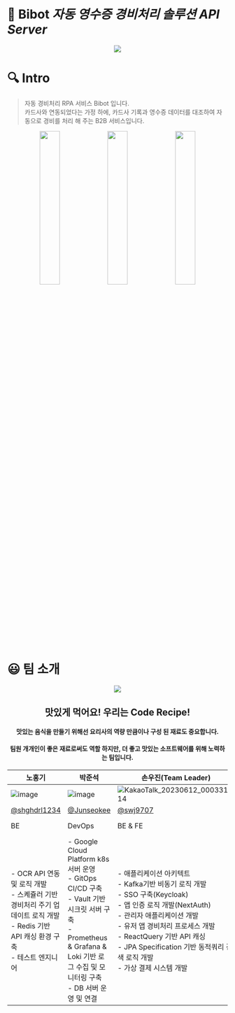 # 🤖 Bibot _**자동 영수증 경비처리 솔루션** API Server_

<div align="center">
 <img src="https://github.com/BiBot-org/bibot/assets/36991763/5d7d35c4-16f4-404a-ac0d-9443342687ab" />

</div>

# 🔍 Intro

> 자동 경비처리 RPA 서비스 Bibot 입니다.  
> 카드사와 연동되었다는 가정 하에, 카드사 기록과 영수증 데이터를 대조하여 자동으로 경비를 처리 해 주는 B2B 서비스입니다. 

<div align="center">
 <img src="https://github.com/BiBot-org/bibot/assets/36991763/9fdfd058-e55c-46e4-a718-c1f15b95eeb6" width="30%" height="auto" />
 <img src="https://github.com/BiBot-org/bibot/assets/36991763/4d8d72c5-2402-47e2-a164-4eb2b8152969" width="30%" height="auto" />
 <img src="https://github.com/BiBot-org/bibot/assets/36991763/14627b68-4d5f-4972-aa7e-326a0e7058e4" width="30%" height="auto" />
</div>

# 😃 팀 소개

<div align="center">
  <img src="https://github.com/BiBot-org/bibot/assets/36991763/383c3ce4-8701-4208-97b6-651fd14db664"/>
</div>

<div align="center" margin="10 0 0 10">
  <h2>맛있게 먹어요! 우리는 Code Recipe!</h3>
</div>
<div align="center" margin="10 0 0 10">
  <h4>맛있는 음식을 만들기 위해선 요리사의 역량 만큼이나 구성 된 재료도 중요합니다.</h2>
  <h4>팀원 개개인이 좋은 재료로써도 역할 하지만, 더 좋고 맛있는 소프트웨어를 위해 노력하는 팀입니다.</h2>
</div>

|노홍기|박준석|손우진(Team Leader)|박노명|김효은|
|----|-----|-----|-----|----|
|![image](https://github.com/BiBot-org/.github/assets/36991763/d23f51cd-e437-4ad7-b7e0-efe7e44d894d)|![image](https://github.com/BiBot-org/.github/assets/36991763/a086b038-38f8-437a-a696-66c2cec28c3e)|![KakaoTalk_20230612_000331814](https://github.com/BiBot-org/.github/assets/36991763/9b1a6129-8646-42bc-a4de-878fe1f873a1)|![image](https://github.com/BiBot-org/.github/assets/36991763/b2cbfc53-8cc3-401b-9576-2cc28921bb74)|![image](https://github.com/BiBot-org/.github/assets/36991763/9b5d647e-9292-445b-a7d9-ae282ea0b815)|
|[@shghdrl1234](https://github.com/shghdrl1234)|[@Junseokee](https://github.com/Junseokee)|[@swj9707](https://github.com/swj9707)|[@pakc918](https://github.com/pakc918)|[@Kimpopo](https://github.com/Kimpopo)|
|BE|DevOps|BE & FE|FE, Publisher|FE, Publisher|
|- OCR API 연동 및 로직 개발</br>- 스켸쥴러 기반 경비처리 주기 업데이트 로직 개발</br>- Redis 기반 API 캐싱 환경 구축</br>- 테스트 엔지니어</br>|- Google Cloud Platform k8s 서버 운영</br> - GitOps CI/CD 구축</br>- Vault 기반 시크릿 서버 구축</br>- Prometheus & Grafana & Loki 기반 로그 수집 및 모니터링 구축 </br>- DB 서버 운영 및 연결</br>|- 애플리케이션 아키텍트</br>- Kafka기반 비동기 로직 개발</br>- SSO 구축(Keycloak)</br>- 앱 인증 로직 개발(NextAuth)</br>- 관리자 애플리케이션 개발</br>- 유저 앱 경비처리 프로세스 개발</br>- ReactQuery 기반 API 캐싱</br> - JPA Specification 기반 동적쿼리 검색 로직 개발</br>- 가상 결제 시스템 개발</br>|- 유저 애플리케이션 개발 및 디자인</br>|- 유저 애플리케이션 개발 및 디자인</br>|

